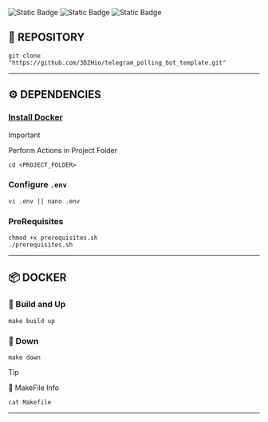 ![Static Badge](https://img.shields.io/badge/Python-008000?style=for-the-badge&logo=python&logoColor=white&link=https://www.python.org/downloads/)
![Static Badge](https://img.shields.io/badge/ReDiS-d92b09?style=for-the-badge&logo=redis&logoColor=white&link=https://redis.io/docs/latest/operate/oss_and_stack/install/install-redis/install-redis-on-linux/)
![Static Badge](https://img.shields.io/badge/PostgreSQL-3a6790?style=for-the-badge&logo=postgresql&logoColor=white&link=https://www.postgresql.org/download/linux/)

## 🔗 REPOSITORY

```shell
git clone "https://github.com/3DZHio/telegram_polling_bot_template.git"
```

---

## ⚙️ DEPENDENCIES

### [Install Docker](https://www.docker.com/)

> [!IMPORTANT]
> Perform Actions in Project Folder
> ```shell
> cd <PROJECT_FOLDER>
> ```

### Configure `.env`

```shell
vi .env || nano .env
```

### PreRequisites

```shell
chmod +x prerequisites.sh
./prerequisites.sh
```

---

## 📦 DOCKER

### 🚀 Build and Up

```shell
make build up
```

### 🛑 Down

```shell
make down
```

> [!TIP]
> 📌 MakeFile Info
> ```shell
> cat Makefile
> ```

---